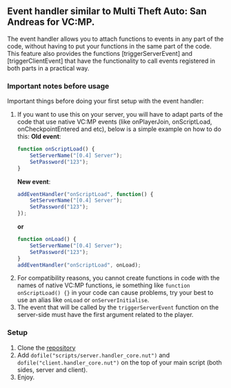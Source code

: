 ## Event handler similar to Multi Theft Auto: San Andreas for VC:MP.

The event handler allows you to attach functions to events in any part of the code, without having to put your functions in the same part of the code. This feature also provides the functions [triggerServerEvent] and [triggerClientEvent] that have the functionality to call events registered in both parts in a practical way.

### Important notes before usage
Important things before doing your first setup with the event handler:

1. If you want to use this on your server, you will have to adapt parts of the code that use native VC:MP events (like onPlayerJoin, onScriptLoad, onCheckpointEntered and etc), below is a simple example on how to do this:
	**Old event**:
	```js
	function onScriptLoad() {
		SetServerName("[0.4] Server");
		SetPassword("123");
	}
	```
	**New event**:
	```js
	addEventHandler("onScriptLoad", function() {
		SetServerName("[0.4] Server");
		SetPassword("123");
	});
	```
	**or**
	```js
	function onLoad() {
		SetServerName("[0.4] Server");
		SetPassword("123");
	}
	addEventHandler("onScriptLoad", onLoad);
	```
2. For compatibility reasons, you cannot create functions in code with the names of native VC:MP functions, ie something like `function onScriptLoad() {}` in your code can cause problems, try your best to use an alias like `onLoad` or `onServerInitialise`.
3. The event that will be called by the `triggerServerEvent` function on the server-side must have the first argument related to the player.

### Setup
1. Clone the [repository](https://github.com/Razorn7/Event-handler-for-VC-MP/)
2. Add `dofile("scripts/server.handler_core.nut")` and `dofile("client.handler_core.nut")` on the top of your main script (both sides, server and client).
3. Enjoy.
